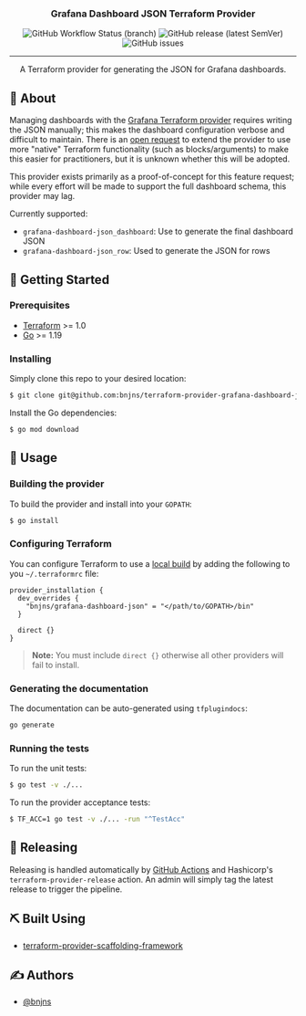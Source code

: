 <div align="center">

### Grafana Dashboard JSON Terraform Provider

![GitHub Workflow Status (branch)](https://img.shields.io/github/actions/workflow/status/bnjns/terraform-provider-grafana-dashboard-json/build.yml?branch=main&style=flat-square)
![GitHub release (latest SemVer)](https://img.shields.io/github/v/release/bnjns/terraform-provider-grafana-dashboard-json?display_name=tag&label=version&sort=semver&style=flat-square)
![GitHub issues](https://img.shields.io/github/issues/bnjns/terraform-provider-grafana-dashboard-json?style=flat-square)

---

A Terraform provider for generating the JSON for Grafana dashboards.
</div>

## 🧐 About

Managing dashboards with the [Grafana Terraform provider][grafana-provider] requires writing the JSON manually; this
makes the dashboard configuration verbose and difficult to maintain. There is an [open request][provider-issue] to
extend the provider to use more "native" Terraform functionality (such as blocks/arguments) to make this easier for
practitioners, but it is unknown whether this will be adopted.

This provider exists primarily as a proof-of-concept for this feature request; while every effort will be made to
support the full dashboard schema, this provider may lag.

Currently supported:

- `grafana-dashboard-json_dashboard`: Use to generate the final dashboard JSON
- `grafana-dashboard-json_row`: Used to generate the JSON for rows

<!-- See the Terraform registry documentation for full usage details. -->

## 🏁 Getting Started

### Prerequisites

- [Terraform](https://www.terraform.io/downloads.html) >= 1.0
- [Go](https://golang.org/doc/install) >= 1.19

### Installing

Simply clone this repo to your desired location:

```sh
$ git clone git@github.com:bnjns/terraform-provider-grafana-dashboard-json.git
```

Install the Go dependencies:

```sh
$ go mod download
```

## 🎈 Usage

### Building the provider

To build the provider and install into your `GOPATH`:

```sh
$ go install
```

### Configuring Terraform

You can configure Terraform to use a [local build](#building-the-provider) by adding the following to
you `~/.terraformrc` file:

```hcl
provider_installation {
  dev_overrides {
    "bnjns/grafana-dashboard-json" = "</path/to/GOPATH>/bin"
  }

  direct {}
}
```

> **Note:** You must include `direct {}` otherwise all other providers will fail to install.

### Generating the documentation

The documentation can be auto-generated using `tfplugindocs`:

```sh
go generate
```

### Running the tests

To run the unit tests:

```sh
$ go test -v ./...
```

To run the provider acceptance tests:

```sh
$ TF_ACC=1 go test -v ./... -run "^TestAcc"
```

## 🚀 Releasing

Releasing is handled automatically by [GitHub Actions](.github/workflows/release.yml) and
Hashicorp's `terraform-provider-release` action. An admin will simply tag the latest release to trigger the pipeline.

## ⛏️ Built Using

- [terraform-provider-scaffolding-framework](https://github.com/hashicorp/terraform-provider-scaffolding-framework)

## ✍️ Authors

- [@bnjns](https://github.com/bnjns)

[grafana-provider]: https://registry.terraform.io/providers/grafana/grafana
[provider-issue]: https://github.com/grafana/terraform-provider-grafana/issues/299
